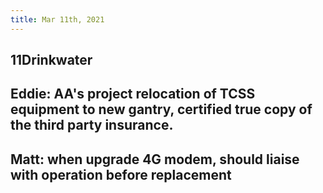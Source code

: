 ```yaml
---
title: Mar 11th, 2021
---
```


## 11Drinkwater
## Eddie: AA's project relocation of TCSS equipment to new gantry, certified true copy of the third party insurance.
## Matt: when upgrade 4G modem, should liaise with operation before replacement
